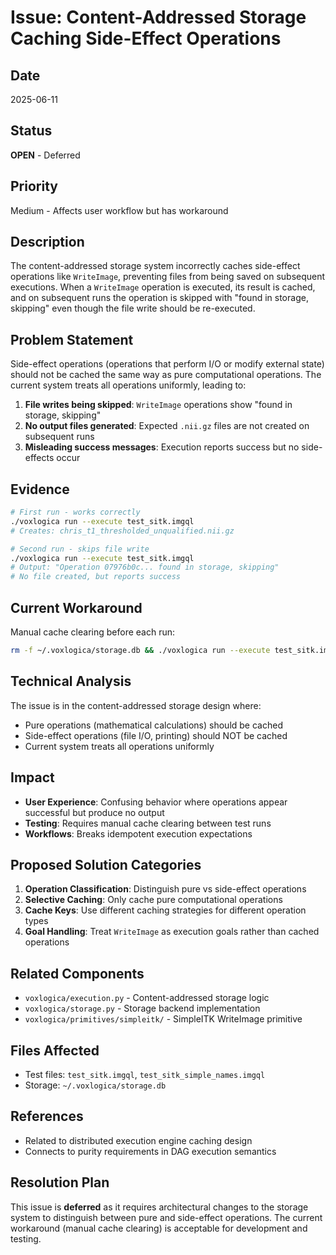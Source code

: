 # Issue: Content-Addressed Storage Caching Side-Effect Operations

## Date
2025-06-11

## Status
**OPEN** - Deferred

## Priority
Medium - Affects user workflow but has workaround

## Description
The content-addressed storage system incorrectly caches side-effect operations like `WriteImage`, preventing files from being saved on subsequent executions. When a `WriteImage` operation is executed, its result is cached, and on subsequent runs the operation is skipped with "found in storage, skipping" even though the file write should be re-executed.

## Problem Statement
Side-effect operations (operations that perform I/O or modify external state) should not be cached the same way as pure computational operations. The current system treats all operations uniformly, leading to:

1. **File writes being skipped**: `WriteImage` operations show "found in storage, skipping"
2. **No output files generated**: Expected `.nii.gz` files are not created on subsequent runs
3. **Misleading success messages**: Execution reports success but no side-effects occur

## Evidence
```bash
# First run - works correctly
./voxlogica run --execute test_sitk.imgql
# Creates: chris_t1_thresholded_unqualified.nii.gz

# Second run - skips file write
./voxlogica run --execute test_sitk.imgql
# Output: "Operation 07976b0c... found in storage, skipping"
# No file created, but reports success
```

## Current Workaround
Manual cache clearing before each run:
```bash
rm -f ~/.voxlogica/storage.db && ./voxlogica run --execute test_sitk.imgql
```

## Technical Analysis
The issue is in the content-addressed storage design where:
- Pure operations (mathematical calculations) should be cached
- Side-effect operations (file I/O, printing) should NOT be cached
- Current system treats all operations uniformly

## Impact
- **User Experience**: Confusing behavior where operations appear successful but produce no output
- **Testing**: Requires manual cache clearing between test runs
- **Workflows**: Breaks idempotent execution expectations

## Proposed Solution Categories
1. **Operation Classification**: Distinguish pure vs side-effect operations
2. **Selective Caching**: Only cache pure computational operations
3. **Cache Keys**: Use different caching strategies for different operation types
4. **Goal Handling**: Treat `WriteImage` as execution goals rather than cached operations

## Related Components
- `voxlogica/execution.py` - Content-addressed storage logic
- `voxlogica/storage.py` - Storage backend implementation
- `voxlogica/primitives/simpleitk/` - SimpleITK WriteImage primitive

## Files Affected
- Test files: `test_sitk.imgql`, `test_sitk_simple_names.imgql`
- Storage: `~/.voxlogica/storage.db`

## References
- Related to distributed execution engine caching design
- Connects to purity requirements in DAG execution semantics

## Resolution Plan
This issue is **deferred** as it requires architectural changes to the storage system to distinguish between pure and side-effect operations. The current workaround (manual cache clearing) is acceptable for development and testing.
